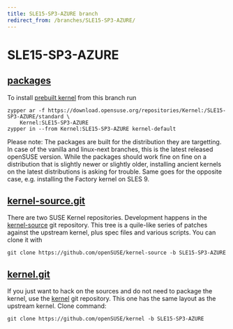 ```yaml
---
title: SLE15-SP3-AZURE branch
redirect_from: /branches/SLE15-SP3-AZURE/
---
```

# SLE15-SP3-AZURE


## [packages](https://download.opensuse.org/repositories/Kernel:/SLE15-SP3-AZURE)
To install
[prebuilt kernel](https://download.opensuse.org/repositories/Kernel:/SLE15-SP3-AZURE)
from this branch run

```
zypper ar -f https://download.opensuse.org/repositories/Kernel:/SLE15-SP3-AZURE/standard \
    Kernel:SLE15-SP3-AZURE
zypper in --from Kernel:SLE15-SP3-AZURE kernel-default
```

Please note: The packages are built for the distribution they are
targetting. In case of the vanilla and linux-next branches, this is the
latest released openSUSE version. While the packages should work fine on
fine on a distribution that is slightly newer or slightly older,
installing ancient kernels on the latest distributions is asking for
trouble. Same goes for the opposite case, e.g. installing the Factory
kernel on SLES 9.

## [kernel-source.git](https://github.com/openSUSE/kernel-source/tree/SLE15-SP3-AZURE)
There are two SUSE Kernel repositories. Development happens in the
[kernel-source](https://github.com/openSUSE/kernel-source/tree/SLE15-SP3-AZURE)
git repository. This tree is a quile-like series of patches against the
upstream kernel, plus spec files and various scripts. You can clone it
with

```
git clone https://github.com/openSUSE/kernel-source -b SLE15-SP3-AZURE
```

## [kernel.git](https://github.com/openSUSE/kernel/tree/SLE15-SP3-AZURE)
If you just want to hack on the sources and do not need to package the
kernel, use the [kernel](https://github.com/openSUSE/kernel/tree/SLE15-SP3-AZURE)
git repository. This one has the same layout as the upstream kernel. Clone
command:

```
git clone https://github.com/openSUSE/kernel -b SLE15-SP3-AZURE
```


